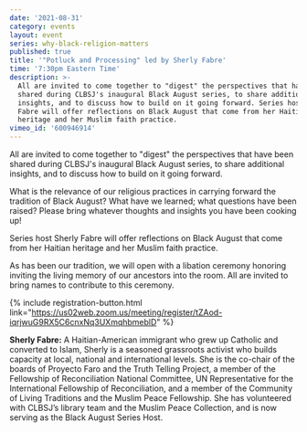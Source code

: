 ```yaml
---
date: '2021-08-31'
category: events
layout: event
series: why-black-religion-matters
published: true
title: '"Potluck and Processing" led by Sherly Fabre'
time: '7:30pm Eastern Time'
description: >-
  All are invited to come together to "digest" the perspectives that have been
  shared during CLBSJ's inaugural Black August series, to share additional
  insights, and to discuss how to build on it going forward. Series host Sherly
  Fabre will offer reflections on Black August that come from her Haitian
  heritage and her Muslim faith practice.
vimeo_id: '600946914'
---
```

All are invited to come together to "digest" the perspectives that have been shared during CLBSJ's inaugural Black August series, to share additional insights, and to discuss how to build on it going forward.

What is the relevance of our religious practices in carrying forward the tradition of Black August? What have we learned; what questions have been raised? Please bring whatever thoughts and insights you have been cooking up!

Series host Sherly Fabre will offer reflections on Black August that come from her Haitian heritage and her Muslim faith practice.

As has been our tradition, we will open with a libation ceremony honoring inviting the living memory of our ancestors into the room. All are invited to bring names to contribute to this ceremony.

{% include registration-button.html link="https://us02web.zoom.us/meeting/register/tZAod-iqrjwuG9RX5C6cnxNq3UXmqhbmeblD" %}

**Sherly Fabre:** A Haitian-American immigrant who grew up Catholic and converted to Islam, Sherly is a seasoned grassroots activist who builds capacity at local, national and international levels. She is the co-chair of the boards of Proyecto Faro and the Truth Telling Project, a member of the Fellowship of Reconciliation National Committee, UN Representative for the International Fellowship of Reconciliation, and a member of the Community of Living Traditions and the Muslim Peace Fellowship. She has volunteered with CLBSJ’s library team and the Muslim Peace Collection, and is now serving as the Black August Series Host.
